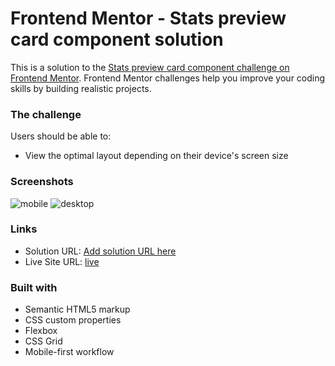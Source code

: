 # Frontend Mentor - Stats preview card component solution

This is a solution to the [Stats preview card component challenge on Frontend Mentor](https://www.frontendmentor.io/challenges/stats-preview-card-component-8JqbgoU62). Frontend Mentor challenges help you improve your coding skills by building realistic projects.

### The challenge

Users should be able to:

- View the optimal layout depending on their device's screen size

### Screenshots

![mobile](/screenshot-mobile.jpg)
![desktop](/screenshotdesktop.jpg)

### Links

- Solution URL: [Add solution URL here](https://your-solution-url.com)
- Live Site URL: [live ]( https://hossam-khalaf.github.io/stats-card-component/)


### Built with

- Semantic HTML5 markup
- CSS custom properties
- Flexbox
- CSS Grid
- Mobile-first workflow

